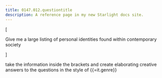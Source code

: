 ```yaml
---
title: 0147.012.questiontitle
description: A reference page in my new Starlight docs site.
---
```


[

Give me a large listing of personal identities found within contemporary society 

]

take the information inside the brackets and create elaborating creative answers to the questions in the style of {{=it.genre}}




